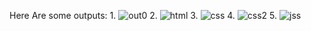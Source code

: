 Here Are some outputs:
1.
![out0](https://user-images.githubusercontent.com/106925622/177468435-3aa36113-4962-46ff-9166-513a6137ca43.png)
2.
![html](https://user-images.githubusercontent.com/106925622/177468352-e96c5920-26af-4aac-ba60-48fc5f01e48f.png)
3.
![css](https://user-images.githubusercontent.com/106925622/177468381-3fc9d17a-83a9-4438-8dce-3495a329b4db.png)
4.
![css2](https://user-images.githubusercontent.com/106925622/177468402-d288c59a-45c3-461c-85d4-47db6e569307.png)
5.
![jss](https://user-images.githubusercontent.com/106925622/177468419-c5ef1836-0441-4743-b58b-0c7f853f39a6.png)
